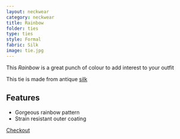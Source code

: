 ```yaml
---
layout: neckwear
category: neckwear
title: Rainbow
folder: ties
type: ties
style: Formal
fabric: Silk
image: tie.jpg
---
```


This *Rainbow* is a great punch of colour to add interest to your outfit

This tie is made from antique [silk](http://en.wikipedia.org/wiki/Silk)

## Features

- Gorgeous rainbow pattern
- Strain resistant outer coating

<a class="btn btn-alt milli" href="{{site.baseurl}}/cart/">Checkout</a>

